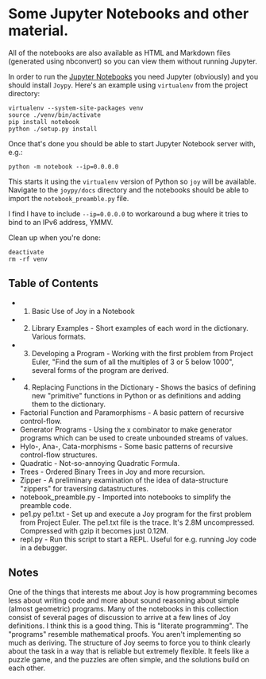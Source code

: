 # Some Jupyter Notebooks and other material.

All of the notebooks are also available as HTML and Markdown files
(generated using nbconvert) so you can view them without running Jupyter.

In order to run the [Jupyter Notebooks](https://jupyter.org/index.html)
you need Jupyter (obviously) and you should install `Joypy`.  Here's an
example using `virtualenv` from the project directory:

    virtualenv --system-site-packages venv
    source ./venv/bin/activate
    pip install notebook
    python ./setup.py install

Once that's done you should be able to start Jupyter Notebook server
with, e.g.:

    python -m notebook --ip=0.0.0.0

This starts it using the `virtualenv` version of Python so `joy` will be
available.  Navigate to the `joypy/docs` directory and the notebooks
should be able to import the `notebook_preamble.py` file.

I find I have to include `--ip=0.0.0.0` to workaround a bug where it
tries to bind to an IPv6 address, YMMV.

Clean up when you're done:

    deactivate 
    rm -rf venv



## Table of Contents

- 1. Basic Use of Joy in a Notebook
- 2. Library Examples - Short examples of each word in the dictionary.
  Various formats.
- 3. Developing a Program - Working with the first problem from Project
  Euler, "Find the sum of all the multiples of 3 or 5 below 1000",
  several forms of the program are derived.
- 4. Replacing Functions in the Dictionary - Shows the basics of defining
  new "primitive" functions in Python or as definitions and adding them
  to the dictionary.
- Factorial Function and Paramorphisms - A basic pattern of recursive
  control-flow.
- Generator Programs - Using the x combinator to make generator programs
  which can be used to create unbounded streams of values.
- Hylo-, Ana-, Cata-morphisms - Some basic patterns of recursive
  control-flow structures.
- Quadratic - Not-so-annoying Quadratic Formula.
- Trees - Ordered Binary Trees in Joy and more recursion.
- Zipper - A preliminary examination of the idea of data-structure
  "zippers" for traversing datastructures.
- notebook_preamble.py - Imported into notebooks to simplify the preamble
  code.
- pe1.py pe1.txt - Set up and execute a Joy program for the first problem
  from Project Euler. The pe1.txt file is the trace.  It's 2.8M
  uncompressed.  Compressed with gzip it becomes just 0.12M.
- repl.py - Run this script to start a REPL.  Useful for e.g. running Joy
  code in a debugger.

## Notes

One of the things that interests me about Joy is how programming becomes
less about writing code and more about sound reasoning about simple
(almost geometric) programs.  Many of the notebooks in this collection
consist of several pages of discussion to arrive at a few lines of Joy
definitions.  I think this is a good thing.  This is "literate
programming".  The "programs" resemble mathematical proofs.  You aren't
implementing so much as deriving.  The structure of Joy seems to force
you to think clearly about the task in a way that is reliable but
extremely flexible.  It feels like a puzzle game, and the puzzles are
often simple, and the solutions build on each other.
